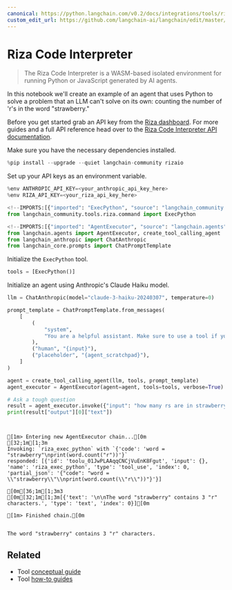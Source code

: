 ```yaml
---
canonical: https://python.langchain.com/v0.2/docs/integrations/tools/riza/
custom_edit_url: https://github.com/langchain-ai/langchain/edit/master/docs/docs/integrations/tools/riza.ipynb
---
```


# Riza Code Interpreter

> The Riza Code Interpreter is a WASM-based isolated environment for running Python or JavaScript generated by AI agents.

In this notebook we'll create an example of an agent that uses Python to solve a problem that an LLM can't solve on its own:
counting the number of 'r's in the word "strawberry."

Before you get started grab an API key from the [Riza dashboard](https://dashboard.riza.io). For more guides and a full API reference
head over to the [Riza Code Interpreter API documentation](https://docs.riza.io).

Make sure you have the necessary dependencies installed.


```python
%pip install --upgrade --quiet langchain-community rizaio
```

Set up your API keys as an environment variable.


```python
%env ANTHROPIC_API_KEY=<your_anthropic_api_key_here>
%env RIZA_API_KEY=<your_riza_api_key_here>
```


```python
<!--IMPORTS:[{"imported": "ExecPython", "source": "langchain_community.tools.riza.command", "docs": "https://api.python.langchain.com/en/latest/tools/langchain_community.tools.riza.command.ExecPython.html", "title": "Riza Code Interpreter"}]-->
from langchain_community.tools.riza.command import ExecPython
```


```python
<!--IMPORTS:[{"imported": "AgentExecutor", "source": "langchain.agents", "docs": "https://api.python.langchain.com/en/latest/agents/langchain.agents.agent.AgentExecutor.html", "title": "Riza Code Interpreter"}, {"imported": "create_tool_calling_agent", "source": "langchain.agents", "docs": "https://api.python.langchain.com/en/latest/agents/langchain.agents.tool_calling_agent.base.create_tool_calling_agent.html", "title": "Riza Code Interpreter"}, {"imported": "ChatAnthropic", "source": "langchain_anthropic", "docs": "https://api.python.langchain.com/en/latest/chat_models/langchain_anthropic.chat_models.ChatAnthropic.html", "title": "Riza Code Interpreter"}, {"imported": "ChatPromptTemplate", "source": "langchain_core.prompts", "docs": "https://api.python.langchain.com/en/latest/prompts/langchain_core.prompts.chat.ChatPromptTemplate.html", "title": "Riza Code Interpreter"}]-->
from langchain.agents import AgentExecutor, create_tool_calling_agent
from langchain_anthropic import ChatAnthropic
from langchain_core.prompts import ChatPromptTemplate
```

Initialize the `ExecPython` tool.


```python
tools = [ExecPython()]
```

Initialize an agent using Anthropic's Claude Haiku model.


```python
llm = ChatAnthropic(model="claude-3-haiku-20240307", temperature=0)

prompt_template = ChatPromptTemplate.from_messages(
    [
        (
            "system",
            "You are a helpful assistant. Make sure to use a tool if you need to solve a problem.",
        ),
        ("human", "{input}"),
        ("placeholder", "{agent_scratchpad}"),
    ]
)

agent = create_tool_calling_agent(llm, tools, prompt_template)
agent_executor = AgentExecutor(agent=agent, tools=tools, verbose=True)
```


```python
# Ask a tough question
result = agent_executor.invoke({"input": "how many rs are in strawberry?"})
print(result["output"][0]["text"])
```
```output


[1m> Entering new AgentExecutor chain...[0m
[32;1m[1;3m
Invoking: `riza_exec_python` with `{'code': 'word = "strawberry"\nprint(word.count("r"))'}`
responded: [{'id': 'toolu_01JwPLAAqqCNCjVuEnK8Fgut', 'input': {}, 'name': 'riza_exec_python', 'type': 'tool_use', 'index': 0, 'partial_json': '{"code": "word = \\"strawberry\\"\\nprint(word.count(\\"r\\"))"}'}]

[0m[36;1m[1;3m3
[0m[32;1m[1;3m[{'text': '\n\nThe word "strawberry" contains 3 "r" characters.', 'type': 'text', 'index': 0}][0m

[1m> Finished chain.[0m


The word "strawberry" contains 3 "r" characters.
```

## Related

- Tool [conceptual guide](/docs/concepts/#tools)
- Tool [how-to guides](/docs/how_to/#tools)